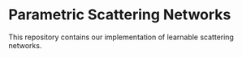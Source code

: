 Parametric Scattering Networks
==============================

This repository contains our implementation of learnable scattering networks.
